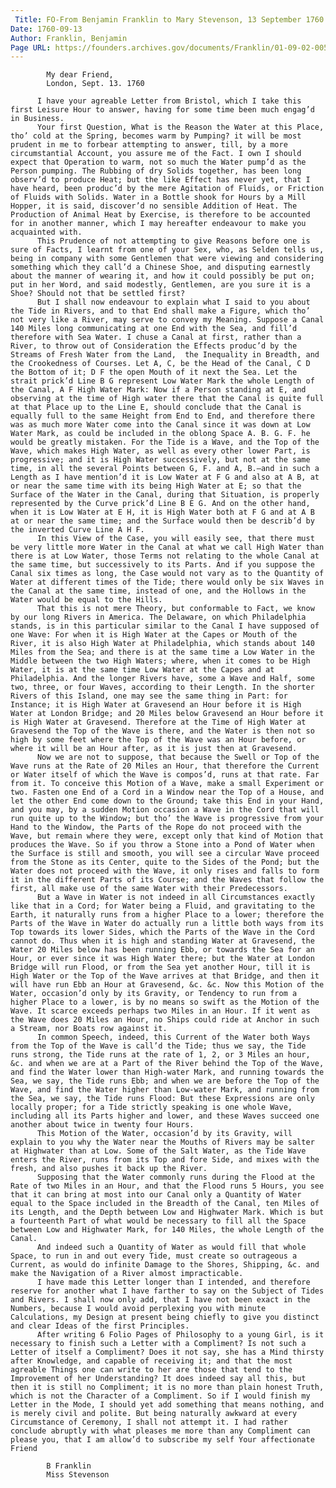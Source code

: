 ```yaml
---
 Title: FO-From Benjamin Franklin to Mary Stevenson, 13 September 1760
Date: 1760-09-13
Author: Franklin, Benjamin
Page URL: https://founders.archives.gov/documents/Franklin/01-09-02-0058
---
```


          
            My dear Friend,
            London, Sept. 13. 1760
          
          I have your agreable Letter from Bristol, which I take this first Leisure Hour to answer, having for some time been much engag’d in Business.
          Your first Question, What is the Reason the Water at this Place, tho’ cold at the Spring, becomes warm by Pumping? it will be most prudent in me to forbear attempting to answer, till, by a more circumstantial Account, you assure me of the Fact. I own I should expect that Operation to warm, not so much the Water pump’d as the Person pumping. The Rubbing of dry Solids together, has been long observ’d to produce Heat; but the like Effect has never yet, that I have heard, been produc’d by the mere Agitation of Fluids, or Friction of Fluids with Solids. Water in a Bottle shook for Hours by a Mill Hopper, it is said, discover’d no sensible Addition of Heat. The Production of Animal Heat by Exercise, is therefore to be accounted for in another manner, which I may hereafter endeavour to make you acquainted with.
          This Prudence of not attempting to give Reasons before one is sure of Facts, I learnt from one of your Sex, who, as Selden tells us, being in company with some Gentlemen that were viewing and considering something which they call’d a Chinese Shoe, and disputing earnestly about the manner of wearing it, and how it could possibly be put on; put in her Word, and said modestly, Gentlemen, are you sure it is a Shoe? Should not that be settled first?
          But I shall now endeavour to explain what I said to you about the Tide in Rivers, and to that End shall make a Figure, which tho’ not very like a River, may serve to convey my Meaning. Suppose a Canal 140 Miles long communicating at one End with the Sea, and fill’d therefore with Sea Water. I chuse a Canal at first, rather than a River, to throw out of Consideration the Effects produc’d by the Streams of Fresh Water from the Land,  the Inequality in Breadth, and the Crookedness of Courses. Let A, C, be the Head of the Canal, C D the Bottom of it; D F the open Mouth of it next the Sea. Let the strait prick’d Line B G represent Low Water Mark the whole Length of the Canal, A F High Water Mark: Now if a Person standing at E, and observing at the time of High water there that the Canal is quite full at that Place up to the Line E, should conclude that the Canal is equally full to the same Height from End to End, and therefore there was as much more Water come into the Canal since it was down at Low Water Mark, as could be included in the oblong Space A. B. G. F. he would be greatly mistaken. For the Tide is a Wave, and the Top of the Wave, which makes High Water, as well as every other lower Part, is progressive; and it is High Water successively, but not at the same time, in all the several Points between G, F. and A, B.—and in such a Length as I have mention’d it is Low Water at F G and also at A B, at or near the same time with its being High Water at E; so that the Surface of the Water in the Canal, during that Situation, is properly represented by the Curve prick’d Line B E G. And on the other hand, when it is Low Water at E H, it is High Water both at F G and at A B at or near the same time; and the Surface would then be describ’d by the inverted Curve Line A H F.
          In this View of the Case, you will easily see, that there must be very little more Water in the Canal at what we call High Water than there is at Low Water, those Terms not relating to the whole Canal at the same time, but successively to its Parts. And if you suppose the Canal six times as long, the Case would not vary as to the Quantity of Water at different times of the Tide; there would only be six Waves in the Canal at the same time, instead of one, and the Hollows in the Water would be equal to the Hills.
          That this is not mere Theory, but conformable to Fact, we know by our long Rivers in America. The Delaware, on which Philadelphia stands, is in this particular similar to the Canal I have supposed of one Wave: For when it is High Water at the Capes or Mouth of the River, it is also High Water at Philadelphia, which stands about 140 Miles from the Sea; and there is at the same time a Low Water in the Middle between the two High Waters; where, when it comes to be High Water, it is at the same time Low Water at the Capes and at Philadelphia. And the longer Rivers have, some a Wave and Half, some two, three, or four Waves, according to their Length. In the shorter Rivers of this Island, one may see the same thing in Part: for Instance; it is High Water at Gravesend an Hour before it is High Water at London Bridge; and 20 Miles below Gravesend an Hour before it is High Water at Gravesend. Therefore at the Time of High Water at Gravesend the Top of the Wave is there, and the Water is then not so high by some feet where the Top of the Wave was an Hour before, or where it will be an Hour after, as it is just then at Gravesend.
          Now we are not to suppose, that because the Swell or Top of the Wave runs at the Rate of 20 Miles an Hour, that therefore the Current or Water itself of which the Wave is compos’d, runs at that rate. Far from it. To conceive this Motion of a Wave, make a small Experiment or two. Fasten one End of a Cord in a Window near the Top of a House, and let the other End come down to the Ground; take this End in your Hand, and you may, by a sudden Motion occasion a Wave in the Cord that will run quite up to the Window; but tho’ the Wave is progressive from your Hand to the Window, the Parts of the Rope do not proceed with the Wave, but remain where they were, except only that kind of Motion that produces the Wave. So if you throw a Stone into a Pond of Water when the Surface is still and smooth, you will see a circular Wave proceed from the Stone as its Center, quite to the Sides of the Pond; but the Water does not proceed with the Wave, it only rises and falls to form it in the different Parts of its Course; and the Waves that follow the first, all make use of the same Water with their Predecessors.
          But a Wave in Water is not indeed in all Circumstances exactly like that in a Cord; for Water being a Fluid, and gravitating to the Earth, it naturally runs from a higher Place to a lower; therefore the Parts of the Wave in Water do actually run a little both ways from its Top towards its lower Sides, which the Parts of the Wave in the Cord cannot do. Thus when it is high and standing Water at Gravesend, the Water 20 Miles below has been running Ebb, or towards the Sea for an Hour, or ever since it was High Water there; but the Water at London Bridge will run Flood, or from the Sea yet another Hour, till it is High Water or the Top of the Wave arrives at that Bridge, and then it will have run Ebb an Hour at Gravesend, &c. &c. Now this Motion of the Water, occasion’d only by its Gravity, or Tendency to run from a higher Place to a lower, is by no means so swift as the Motion of the Wave. It scarce exceeds perhaps two Miles in an Hour. If it went as the Wave does 20 Miles an Hour, no Ships could ride at Anchor in such a Stream, nor Boats row against it.
          In common Speech, indeed, this Current of the Water both Ways from the Top of the Wave is call’d the Tide; thus we say, the Tide runs strong, the Tide runs at the rate of 1, 2, or 3 Miles an hour, &c. and when we are at a Part of the River behind the Top of the Wave, and find the Water lower than High-water Mark, and running towards the Sea, we say, the Tide runs Ebb; and when we are before the Top of the Wave, and find the Water higher than Low-water Mark, and running from the Sea, we say, the Tide runs Flood: But these Expressions are only locally proper; for a Tide strictly speaking is one whole Wave, including all its Parts higher and lower, and these Waves succeed one another about twice in twenty four Hours.
          This Motion of the Water, occasion’d by its Gravity, will explain to you why the Water near the Mouths of Rivers may be salter at Highwater than at Low. Some of the Salt Water, as the Tide Wave enters the River, runs from its Top and fore Side, and mixes with the fresh, and also pushes it back up the River.
          Supposing that the Water commonly runs during the Flood at the Rate of two Miles in an Hour, and that the Flood runs 5 Hours, you see that it can bring at most into our Canal only a Quantity of Water equal to the Space included in the Breadth of the Canal, ten Miles of its Length, and the Depth between Low and Highwater Mark. Which is but a fourteenth Part of what would be necessary to fill all the Space between Low and Highwater Mark, for 140 Miles, the whole Length of the Canal.
          And indeed such a Quantity of Water as would fill that whole Space, to run in and out every Tide, must create so outrageous a Current, as would do infinite Damage to the Shores, Shipping, &c. and make the Navigation of a River almost impracticable.
          I have made this Letter longer than I intended, and therefore reserve for another what I have farther to say on the Subject of Tides and Rivers. I shall now only add, that I have not been exact in the Numbers, because I would avoid perplexing you with minute Calculations, my Design at present being chiefly to give you distinct and clear Ideas of the first Principles.
          After writing 6 Folio Pages of Philosophy to a young Girl, is it necessary to finish such a Letter with a Compliment? Is not such a Letter of itself a Compliment? Does it not say, she has a Mind thirsty after Knowledge, and capable of receiving it; and that the most agreable Things one can write to her are those that tend to the Improvement of her Understanding? It does indeed say all this, but then it is still no Compliment; it is no more than plain honest Truth, which is not the Character of a Compliment. So if I would finish my Letter in the Mode, I should yet add something that means nothing, and is merely civil and polite. But being naturally awkward at every Circumstance of Ceremony, I shall not attempt it. I had rather conclude abruptly with what pleases me more than any Compliment can please you, that I am allow’d to subscribe my self Your affectionate Friend
          
            B Franklin
            Miss Stevenson
          
        
